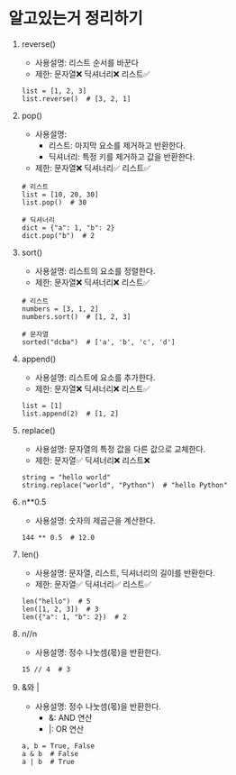 # 알고있는거 정리하기

1. reverse()
   - 사용설명: 리스트 순서를 바꾼다
   - 제한: 문자열❌ 딕셔너리❌ 리스트✅
   ```
   list = [1, 2, 3]
   list.reverse()  # [3, 2, 1]
   ```

2. pop()
   - 사용설명:
      - 리스트: 마지막 요소를 제거하고 반환한다.
      - 딕셔너리: 특정 키를 제거하고 값을 반환한다.
   - 제한: 문자열❌ 딕셔너리✅ 리스트✅
   ```
   # 리스트
   list = [10, 20, 30]
   list.pop()  # 30
   
   # 딕셔너리
   dict = {"a": 1, "b": 2}
   dict.pop("b")  # 2
   ```

3. sort()
   - 사용설명: 리스트의 요소를 정렬한다.
   - 제한: 문자열❌ 딕셔너리❌ 리스트✅
   ```
   # 리스트
   numbers = [3, 1, 2]
   numbers.sort()  # [1, 2, 3]
   
   # 문자열
   sorted("dcba")  # ['a', 'b', 'c', 'd']
   ```

4. append()
   - 사용설명: 리스트에 요소를 추가한다.
   - 제한: 문자열❌ 딕셔너리❌ 리스트✅
   ```
   list = [1]
   list.append(2)  # [1, 2]
   ```

5. replace()
   - 사용설명: 문자열의 특정 값을 다른 값으로 교체한다.
   - 제한: 문자열✅ 딕셔너리❌ 리스트❌
   ```
   string = "hello world"
   string.replace("world", "Python")  # "hello Python"
   ```

6. n\*\*0.5
   - 사용설명: 숫자의 제곱근을 계산한다.
   ```
   144 ** 0.5  # 12.0
   ```

7. len()
   - 사용설명: 문자열, 리스트, 딕셔너리의 길이를 반환한다.
   - 제한: 문자열✅ 딕셔너리✅ 리스트✅
   ```
   len("hello")  # 5
   len([1, 2, 3])  # 3
   len({"a": 1, "b": 2})  # 2
   ```

8. n//n
   - 사용설명: 정수 나눗셈(몫)을 반환한다.
   ```
   15 // 4  # 3
   ```

9. &와 |
   - 사용설명: 정수 나눗셈(몫)을 반환한다.
      - &: AND 연산
      - |: OR 연산
   ```
   a, b = True, False
   a & b  # False
   a | b  # True
   ```
